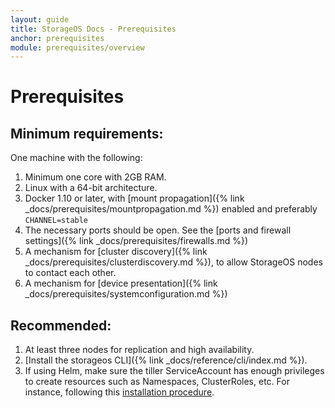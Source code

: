 ```yaml
---
layout: guide
title: StorageOS Docs - Prerequisites
anchor: prerequisites
module: prerequisites/overview
---
```


# Prerequisites

## Minimum requirements:

One machine with the following:

1. Minimum one core with 2GB RAM.
1. Linux with a 64-bit architecture.
1. Docker 1.10 or later, with [mount propagation]({% link _docs/prerequisites/mountpropagation.md %}) enabled and preferably `CHANNEL=stable`
1. The necessary ports should be open. See the [ports and firewall settings]({% link _docs/prerequisites/firewalls.md %})
1. A mechanism for [cluster
discovery]({% link _docs/prerequisites/clusterdiscovery.md %}), to allow
StorageOS nodes to contact each other.
1. A mechanism for [device presentation]({% link
   _docs/prerequisites/systemconfiguration.md %})


## Recommended:

1. At least three nodes for replication and high availability.
1. [Install the storageos CLI]({% link _docs/reference/cli/index.md %}).
1. If using Helm, make sure the tiller ServiceAccount has enough privileges to
   create resources such as Namespaces, ClusterRoles, etc. For instance, following this [installation
   procedure](https://github.com/helm/helm/blob/master/docs/rbac.md#example-service-account-with-cluster-admin-role).
